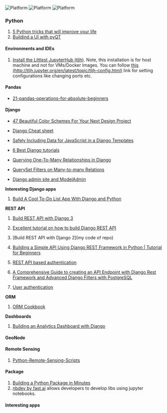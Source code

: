 ![Platform](https://img.shields.io/badge/Language-Python-yellow.svg?longCache=true)
![Platform](https://img.shields.io/badge/framework-Django-orange.svg?longCache=true)
![Platform](https://img.shields.io/badge/Product-GeoNode-blue.svg?longCache=true)

### Python
1. [5 Python tricks that will improve your life](https://www.youtube.com/watch?v=5tcs2qXP3Pg)
2. [Buildind a UI with pyQT](https://medium.com/@PanjiBrotoisworo/building-a-python-gui-with-pyqt-designer-987f8a400bdf)

#### Environments and IDEs

1. [Install the Littlest JupyterHub (tljh)](http://tljh.jupyter.org/en/latest/install/custom-server.html). Note, this installation is for host machine and not for VMs/Docker Images. You can follow [this (http://tljh.jupyter.org/en/latest/topic/tljh-config.html)](http://tljh.jupyter.org/en/latest/topic/tljh-config.html) link for setting configurations like changing ports etc.


#### Pandas

- [21-pandas-operations-for-absolute-beginners](https://towardsdatascience.com/21-pandas-operations-for-absolute-beginners-5653e54f4cda)

#### Django

- [47 Beautiful Color Schemes For Your Next Design Project](https://digitalsynopsis.com/design/color-schemes-palettes/)
- [Django Cheat sheet](https://remotedevdaily.com/django-commands-cheat-sheet/)
- [Safely Including Data for JavaScript in a Django Templates](https://adamj.eu/tech/2020/02/18/safely-including-data-for-javascript-in-a-django-template/?fbclid=IwAR3VVrPY9x1mAxVr0zt9Xd-NlbfQ61Tv2ian3Vh3RD1C8LgoYzwba6c-61g)

- [6 Best Django tutorials](https://sunscrapers.com/blog/6-best-django-tutorials-and-books-for-advanced-python-developers/?utm_source=facebook&utm_medium=group&utm_campaign=content&utm_content=django_python_web&fbclid=IwAR2q5q9a3S1Zb9Vxufjkvanup5a_7_iFCyXzQUcweDiWrdtz8XjN8Rr5dfo)

- [Querying One-To-Many Relationships in Django](https://www.youtube.com/watch?v=iwNBwG8RBok)
- [QuerySet Filters on Many-to-many Relations](https://djangotricks.blogspot.com/2018/05/queryset-filters-on-many-to-many-relations.html)

- [Django admin site and ModelAdmin](https://docs.djangoproject.com/en/3.0/ref/contrib/admin/)

__Interesting Django apps__
1. [Build A Cool To-Do List App With Django and Python](http://img.youtube.com/vi/fEqOW6FrokA/0.jpg)


__REST API__

1. [Build REST API with Django 3](https://medium.com/analytics-vidhya/build-a-django-restful-api-b7f4633d01bc)

2. [Excellent tutorial on how to build Django REST API](https://www.youtube.com/watch?v=TmsD8QExZ84)

3. [Build REST API with Django 2](my code of repo)

4. [Building a Simple API Using Django REST Framework in Python | Tutorial for Beginners](https://morioh.com/p/0e19c954ac19?f=5c21fb01c16e2556b555ab32&fbclid=IwAR0IhBUPboy4m0haMFGLTkiMPkb738nVwp0jQj3KM9lokdb5kPiF5-gRc8I)

5. [REST API based authentication](https://simpleisbetterthancomplex.com/tutorial/2018/11/22/how-to-implement-token-authentication-using-django-rest-framework.html)

6. [A Comprehensive Guide to creating an API Endpoint with Django Rest Framework and Advanced Django Filters with PostgreSQL](https://medium.com/@ozguryarikkas/a-guide-to-creating-an-api-endpoint-with-django-rest-framework-and-django-filters-with-postgresql-563a12b3accb)

7. [User authentication](https://www.easywaylearn.com/blog/django-rest-framework-user-authentication-tutorial/?fbclid=IwAR2MNnfVwIer2aEXr1MnMivrZiJHvcBhFK4phyQkbc60zB6pHSa-lqZMM5o)

__ORM__

1. [ORM Cookbook](https://books.agiliq.com/projects/django-orm-cookbook/en/latest/introduction.html?fbclid=IwAR3zMbeUkzv11ldp5CwWuIiGZfz_xvgscLk1Ha4fAXi1xZS1hNfI9XasROA)




__Dashboards__

1. [Building an Analytics Dashboard with Django](https://morioh.com/p/88d6fc714f52?fbclid=IwAR3aoj2pS0SBpvBkO7iZe3_jHmV9IeYYZj1FQ5jI2umxIUrrTvxeaLS2C-4)



#### GeoNode


#### Remote Sensing
1. [Python-Remote-Sensing-Scripts](https://github.com/JavierLopatin/Python-Remote-Sensing-Scripts?fbclid=IwAR0rlRhxwsLxFXnxzCgGWzLrDiV9Dcfm_O35TQogedv-vwfo76smEIebtGI)

#### Package

1. [Building a Python Package in Minutes](https://medium.com/analytics-vidhya/building-a-python-package-in-minutes-7bb702a6eb65)
2. [nbdev by fast.ai](http://nbdev.fast.ai/) allows developers to develop libs using jupyter notebooks.

#### Interesting apps
